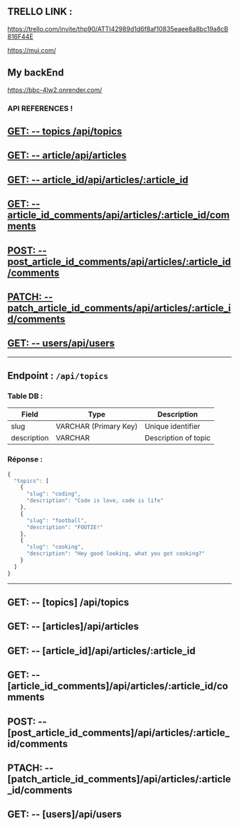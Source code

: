 ## TRELLO LINK : 
https://trello.com/invite/thp90/ATTI42989d1d6f8af10835eaee8a8bc19a8cB816F44E



https://mui.com/

## My backEnd

https://bbc-4lw2.onrender.com/



### API REFERENCES !


## [GET:   --   topics /api/topics](#topics)

## [GET:   --   article/api/articles](#articles)
## [GET:   --   article_id/api/articles/:article_id](#article_id)
## [GET:   --   article_id_comments/api/articles/:article_id/comments](#article_id_comments)

## [POST:  --   post_article_id_comments/api/articles/:article_id/comments](#post_article_id_comments)
## [PATCH: --   patch_article_id_comments/api/articles/:article_id/comments](#patch_article_id_comments)

## [GET:   --   users/api/users](#users)



---
## Endpoint : `/api/topics` <a id='topics'></a>

### Table DB : 
| Field         | Type                 | Description           |
| ------------  | ------------------- | --------------------- |
| slug          | VARCHAR (Primary Key)| Unique identifier     |
| description   | VARCHAR             | Description of topic  |

### Réponse : 
```javascript
{
  "topics": [
    {
      "slug": "coding",
      "description": "Code is love, code is life"
    },
    {
      "slug": "football",
      "description": "FOOTIE!"
    },
    {
      "slug": "cooking",
      "description": "Hey good looking, what you got cooking?"
    }
  ]
}
```
---
## GET:   --   [topics] /api/topics <a id="topics"> </a>

## GET:   --   [articles]/api/articles <a id="articles"> </a>
## GET:   --   [article_id]/api/articles/:article_id <a id="article_id"> </a>
## GET:   --   [article_id_comments]/api/articles/:article_id/comments <a id="article_id_comments"> </a>

## POST:  --   [post_article_id_comments]/api/articles/:article_id/comments <a id="post_article_id_comments"> </a>
## PTACH: --   [patch_article_id_comments]/api/articles/:article_id/comments <a id="patch_article_id_comments"> </a>

## GET:   --   [users]/api/users <a id="users"> </a>
